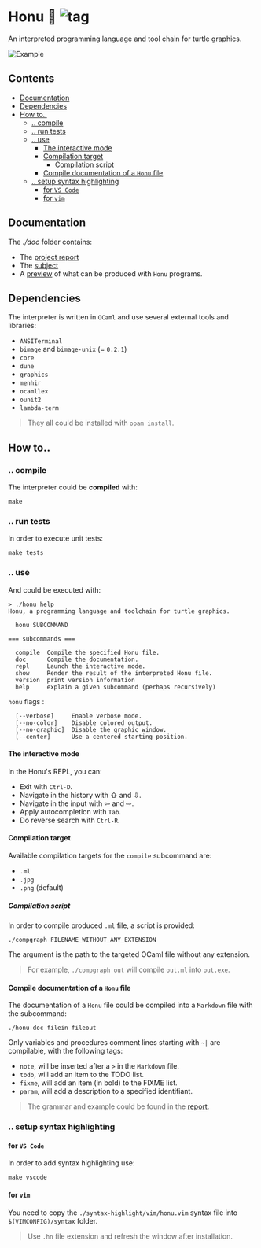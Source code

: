 # Honu 🐢 ![tag][tag]

An interpreted programming language and tool chain for turtle graphics.

![Example](/uploads/8b21178e0dfd411fd28cb386beb23627/Screenshot_from_2021-05-09_17-32-27.png)

## Contents

<!-- vim-markdown-toc GFM -->

* [Documentation](#documentation)
* [Dependencies](#dependencies)
* [How to..](#how-to)
  * [.. compile](#-compile)
  * [.. run tests](#-run-tests)
  * [.. use](#-use)
    * [The interactive mode](#the-interactive-mode)
    * [Compilation target](#compilation-target)
      * [Compilation script](#compilation-script)
    * [Compile documentation of a `Honu` file](#compile-documentation-of-a-honu-file)
  * [.. setup syntax highlighting](#-setup-syntax-highlighting)
    * [for `VS Code`](#for-vs-code)
    * [for `vim`](#for-vim)

<!-- vim-markdown-toc -->

## Documentation

The *./doc* folder contains:

* The [project report](https://gitlab.com/EmileRolley/school-projects/-/blob/master/honu/doc/report.pdf)
* The [subject](https://gitlab.com/EmileRolley/school-projects/-/blob/master/honu/doc/subject.pdf)
* A [preview](https://gitlab.com/EmileRolley/school-projects/-/blob/master/honu/doc/previews.pdf)
of what can be produced with `Honu` programs.

## Dependencies

The interpreter is written in `OCaml` and use several external tools and libraries:

* `ANSITerminal`
* `bimage` and `bimage-unix` (= `0.2.1`)
* `core`
* `dune`
* `graphics`
* `menhir`
* `ocamllex`
* `ounit2`
* `lambda-term`

> They all could be installed with `opam install`.

## How to..

### .. compile

The interpreter could be **compiled** with:

```
make
```

### .. run tests

In order to execute unit tests:

```
make tests
```

### .. use

And could be executed with:

```shell
> ./honu help
Honu, a programming language and toolchain for turtle graphics.

  honu SUBCOMMAND

=== subcommands ===

  compile  Compile the specified Honu file.
  doc      Compile the documentation.
  repl     Launch the interactive mode.
  show     Render the result of the interpreted Honu file.
  version  print version information
  help     explain a given subcommand (perhaps recursively)
```

`honu` flags :

```shell
  [--verbose]     Enable verbose mode.
  [--no-color]    Disable colored output.
  [--no-graphic]  Disable the graphic window.
  [--center]      Use a centered starting position.
```

#### The interactive mode

In the Honu's REPL, you can:

* Exit with `Ctrl-D`.
* Navigate in the history with ⇧ and ⇩.
* Navigate in the input with ⇦ and ⇨.
* Apply autocompletion with `Tab`.
* Do reverse search with `Ctrl-R`.

#### Compilation target

Available compilation targets for the `compile` subcommand are:

* `.ml`
* `.jpg`
* `.png` (default)

##### Compilation script

In order to compile produced `.ml` file, a script is provided:

```shell
./compgraph FILENAME_WITHOUT_ANY_EXTENSION
```

The argument is the path to the targeted OCaml file without any extension.

> For example, `./compgraph out` will compile `out.ml` into `out.exe`.

#### Compile documentation of a `Honu` file

The documentation of a `Honu` file could be compiled into a `Markdown` file
with the subcommand:

```shell
./honu doc filein fileout
```

Only variables and procedures comment lines starting with `~|` are compilable,
with the following tags:

* `note`, will be inserted after a `>` in the `Markdown` file.
* `todo`, will add an item to the TODO list.
* `fixme`, will add an item (in bold) to the FIXME list.
* `param`, will add a description to a specified identifiant.

> The grammar and example could be found in the
> [report](https://gitlab.com/EmileRolley/school-projects/-/blob/master/honu/doc/report.pdf).

### .. setup syntax highlighting

#### for `VS Code`

In order to add syntax highlighting use:

```shell
make vscode
```

#### for `vim`

You need to copy the `./syntax-highlight/vim/honu.vim` syntax file into
`$(VIMCONFIG)/syntax` folder.

> Use `.hn` file extension and refresh the window after installation.

[tag]: https://img.shields.io/badge/tag-v2.0-blue
